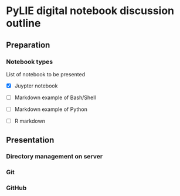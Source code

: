 # PyLIE digital notebook discussion outline

## Preparation
### Notebook types

List of notebook to be presented
 + [x] Juypter notebook
 + [ ] Markdown example of Bash/Shell
 + [ ] Markdown example of Python
 + [ ] R markdown


## Presentation
### Directory management on server
### Git
### GitHub
